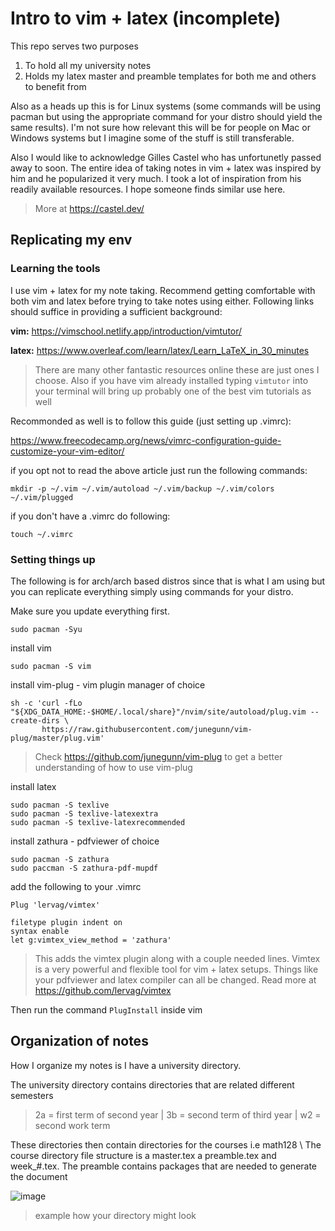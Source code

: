 # Intro to vim + latex (incomplete)
This repo serves two purposes

1. To hold all my university notes
2. Holds my latex master and preamble templates for both me and others to benefit from

Also as a heads up this is for Linux systems (some commands will be using pacman but using the appropriate command for your distro should yield the same results). I'm not sure how relevant this will be for people on Mac or Windows systems but I imagine some of the stuff is still transferable.

Also I would like to acknowledge Gilles Castel who has unfortunetly passed away to soon. The entire idea of taking notes in vim + latex was inspired by him and he popularized it very much. I took a lot of inspiration from his readily available resources. I hope someone finds similar use here.
> More at https://castel.dev/

## Replicating my env
### Learning the tools
I use vim + latex for my note taking. Recommend getting comfortable with both vim and latex before trying to take notes using either.
Following links should suffice in providing a sufficient background:

**vim:** https://vimschool.netlify.app/introduction/vimtutor/

**latex:** https://www.overleaf.com/learn/latex/Learn_LaTeX_in_30_minutes

> There are many other fantastic resources online these are just ones I choose. Also if you have vim already installed typing ```vimtutor``` into your terminal will bring up probably one of the best vim tutorials as well

Recommonded as well is to follow this guide (just setting up .vimrc):

https://www.freecodecamp.org/news/vimrc-configuration-guide-customize-your-vim-editor/

if you opt not to read the above article just run the following commands:
```
mkdir -p ~/.vim ~/.vim/autoload ~/.vim/backup ~/.vim/colors ~/.vim/plugged
```
if you don't have a .vimrc do following:
```
touch ~/.vimrc
```

### Setting things up
The following is for arch/arch based distros since that is what I am using but you can replicate everything simply using commands for your distro. 

Make sure you update everything first.
```
sudo pacman -Syu
```

install vim 

```
sudo pacman -S vim
```

install vim-plug - vim plugin manager of choice 

```
sh -c 'curl -fLo "${XDG_DATA_HOME:-$HOME/.local/share}"/nvim/site/autoload/plug.vim --create-dirs \
       https://raw.githubusercontent.com/junegunn/vim-plug/master/plug.vim'
```
> Check https://github.com/junegunn/vim-plug to get a better understanding of how to use vim-plug


install latex

```
sudo pacman -S texlive
sudo pacman -S texlive-latexextra
sudo pacman -S texlive-latexrecommended 
```

install zathura - pdfviewer of choice

```
sudo pacman -S zathura
sudo paccman -S zathura-pdf-mupdf
```

add the following to your .vimrc
```
Plug 'lervag/vimtex' 

filetype plugin indent on
syntax enable
let g:vimtex_view_method = 'zathura'
```
> This adds the vimtex plugin along with a couple needed lines.
> Vimtex is a very powerful and flexible tool for vim + latex setups. Things like your pdfviewer and latex compiler can all be changed.
> Read more at https://github.com/lervag/vimtex

Then run the command ```PlugInstall``` inside vim


## Organization of notes
How I organize my notes is I have a university directory. 

The university directory contains directories that are related different semesters 
> 2a = first term of second year | 3b = second term of third year | w2 = second work term 

These directories then contain directories for the courses i.e math128 \\ 
The course directory file structure is a master.tex a preamble.tex and week_#.tex. The preamble contains packages that are needed to generate the document

![image](https://github.com/thadi01/university/assets/56411058/0e7b449b-c1fd-4724-ae43-0e0f4c394739)
> example how your directory might look 


